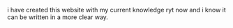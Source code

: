 i have created this website with my current knowledge ryt now and i know it can be written in a more clear way.
